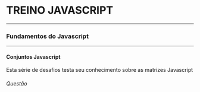 # TREINO JAVASCRIPT #
---
### Fundamentos do Javascript ###
---
#### Conjuntos Javascript
Esta série de desafios testa seu conhecimento sobre as matrizes Javascript
###### Questão 


